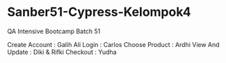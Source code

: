 # Sanber51-Cypress-Kelompok4

QA Intensive Bootcamp Batch 51

Create Account : Galih Ali
Login : Carlos
Choose Product : Ardhi
View And Update : Diki & Rifki
Checkout : Yudha
